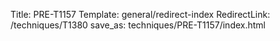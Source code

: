Title: PRE-T1157
Template: general/redirect-index
RedirectLink: /techniques/T1380
save_as: techniques/PRE-T1157/index.html